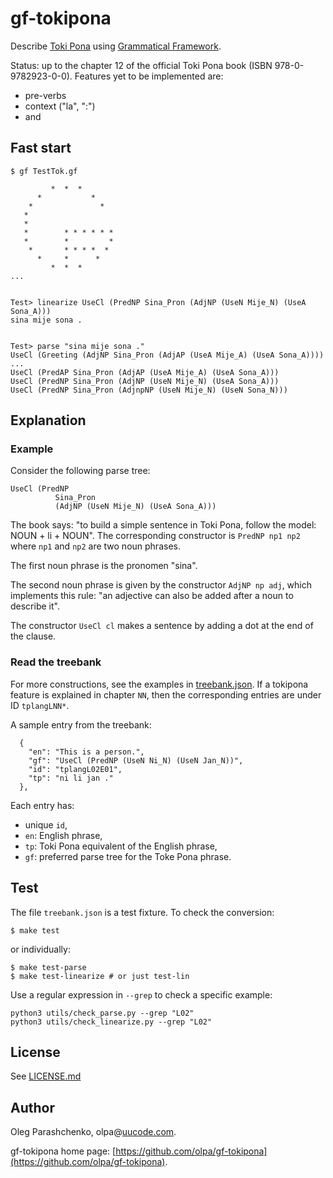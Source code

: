 # gf-tokipona

Describe [Toki Pona](https://tokipona.org/) using [Grammatical Framework](https://www.grammaticalframework.org/).

Status: up to the chapter 12 of the official Toki Pona book (ISBN 978-0-9782923-0-0). Features yet to be implemented are:

- pre-verbs
- context ("la", ":")
- and

## Fast start


```
$ gf TestTok.gf

         *  *  *
      *           *
    *               *
   *
   *
   *        * * * * * *
   *        *         *
    *       * * * *  *
      *     *      *
         *  *  *
...


Test> linearize UseCl (PredNP Sina_Pron (AdjNP (UseN Mije_N) (UseA Sona_A)))
sina mije sona .


Test> parse "sina mije sona ."
UseCl (Greeting (AdjNP Sina_Pron (AdjAP (UseA Mije_A) (UseA Sona_A))))
...
UseCl (PredAP Sina_Pron (AdjAP (UseA Mije_A) (UseA Sona_A)))
UseCl (PredNP Sina_Pron (AdjNP (UseN Mije_N) (UseA Sona_A)))
UseCl (PredNP Sina_Pron (AdjnpNP (UseN Mije_N) (UseN Sona_N)))
```

## Explanation

### Example

Consider the following parse tree:

```
UseCl (PredNP
          Sina_Pron
          (AdjNP (UseN Mije_N) (UseA Sona_A)))
```

The book says: "to build a simple sentence in Toki Pona, follow the model: NOUN + li + NOUN". The corresponding constructor is `PredNP np1 np2` where `np1` and `np2` are two noun phrases.

The first noun phrase is the pronomen "sina".

The second noun phrase is given by the constructor `AdjNP np adj`, which implements this rule: "an adjective can also be added after a noun to describe it".

The constructor `UseCl cl` makes a sentence by adding a dot at the end of the clause.

### Read the treebank

For more constructions, see the examples in [treebank.json](./treebank.json). If a tokipona feature is explained in chapter `NN`, then the corresponding entries are under ID `tplangLNN*`.

A sample entry from the treebank:

```
  {
    "en": "This is a person.",
    "gf": "UseCl (PredNP (UseN Ni_N) (UseN Jan_N))",
    "id": "tplangL02E01",
    "tp": "ni li jan ."
  },
```

Each entry has:

- unique `id`,
- `en`: English phrase,
- `tp`: Toki Pona equivalent of the English phrase,
- `gf`: preferred parse tree for the Toke Pona phrase.

## Test

The file `treebank.json` is a test fixture.  To check the conversion:

```
$ make test
```

or individually:

```
$ make test-parse
$ make test-linearize # or just test-lin
```

Use a regular expression in `--grep` to check a specific example:

```
python3 utils/check_parse.py --grep "L02"
python3 utils/check_linearize.py --grep "L02"
```

## License

See [LICENSE.md](./LICENSE.md)

## Author

Oleg Parashchenko, olpa@[uucode.com](http://uucode.com/).

gf-tokipona home page: [https://github.com/olpa/gf-tokipona](https://github.com/olpa/gf-tokipona).
